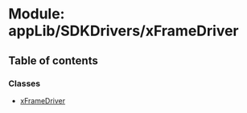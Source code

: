# Module: appLib/SDKDrivers/xFrameDriver

## Table of contents

### Classes

- [xFrameDriver](../classes/appLib_SDKDrivers_xFrameDriver.xFrameDriver.md)
